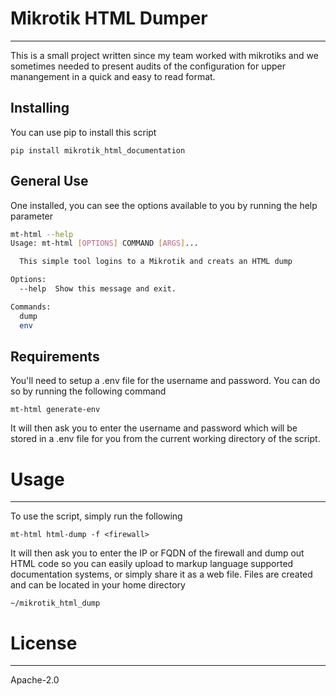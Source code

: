 # Mikrotik HTML Dumper

---

This is a small project written since my team worked with mikrotiks and we sometimes needed to present audits of the configuration for upper manangement in a quick and easy to read format.

## Installing

You can use pip to install this script

```pip install mikrotik_html_documentation```

## General Use

One installed, you can see the options available to you by running the help parameter

```bash
mt-html --help
Usage: mt-html [OPTIONS] COMMAND [ARGS]...

  This simple tool logins to a Mikrotik and creats an HTML dump

Options:
  --help  Show this message and exit.

Commands:
  dump
  env
```

## Requirements

You'll need to setup a .env file for the username and password. You can do so by running the following command

```mt-html generate-env```

It will then ask you to enter the username and password which will be stored in a .env file for you from the current working directory of the script.


# Usage

---

To use the script, simply run the following

```mt-html html-dump -f <firewall>```

It will then ask you to enter the IP or FQDN of the firewall and dump out HTML code so you can easily upload to markup language supported documentation systems, or simply share it as a web file.
Files are created and can be located in your home directory

```~/mikrotik_html_dump```

# License

---

Apache-2.0




